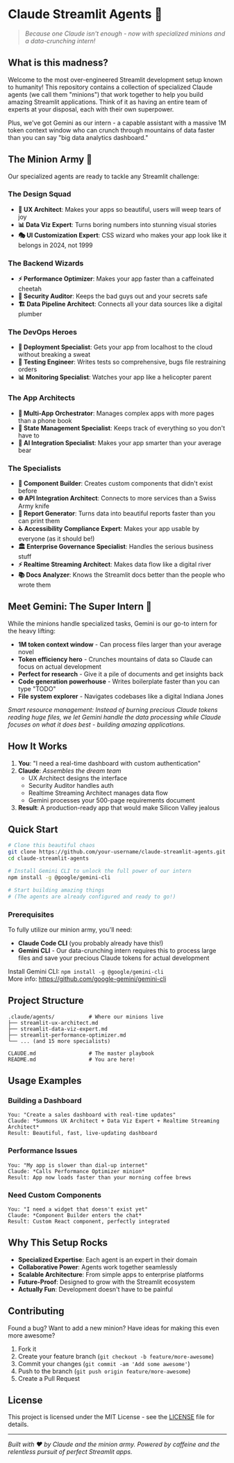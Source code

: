 # Claude Streamlit Agents 🚀

> *Because one Claude isn't enough - now with specialized minions and a data-crunching intern!*

## What is this madness?

Welcome to the most over-engineered Streamlit development setup known to humanity! This repository contains a collection of specialized Claude agents (we call them "minions") that work together to help you build amazing Streamlit applications. Think of it as having an entire team of experts at your disposal, each with their own superpower.

Plus, we've got Gemini as our intern - a capable assistant with a massive 1M token context window who can crunch through mountains of data faster than you can say "big data analytics dashboard."

## The Minion Army 🎯

Our specialized agents are ready to tackle any Streamlit challenge:

### The Design Squad
- **🎨 UX Architect**: Makes your apps so beautiful, users will weep tears of joy
- **📊 Data Viz Expert**: Turns boring numbers into stunning visual stories
- **🎭 UI Customization Expert**: CSS wizard who makes your app look like it belongs in 2024, not 1999

### The Backend Wizards
- **⚡ Performance Optimizer**: Makes your app faster than a caffeinated cheetah
- **🔐 Security Auditor**: Keeps the bad guys out and your secrets safe
- **🏗️ Data Pipeline Architect**: Connects all your data sources like a digital plumber

### The DevOps Heroes
- **🚀 Deployment Specialist**: Gets your app from localhost to the cloud without breaking a sweat
- **🧪 Testing Engineer**: Writes tests so comprehensive, bugs file restraining orders
- **📊 Monitoring Specialist**: Watches your app like a helicopter parent

### The App Architects
- **🏢 Multi-App Orchestrator**: Manages complex apps with more pages than a phone book
- **🧠 State Management Specialist**: Keeps track of everything so you don't have to
- **🤖 AI Integration Specialist**: Makes your app smarter than your average bear

### The Specialists
- **🔧 Component Builder**: Creates custom components that didn't exist before
- **🌐 API Integration Architect**: Connects to more services than a Swiss Army knife
- **📄 Report Generator**: Turns data into beautiful reports faster than you can print them
- **♿ Accessibility Compliance Expert**: Makes your app usable by everyone (as it should be!)
- **🏛️ Enterprise Governance Specialist**: Handles the serious business stuff
- **⚡ Realtime Streaming Architect**: Makes data flow like a digital river
- **📚 Docs Analyzer**: Knows the Streamlit docs better than the people who wrote them

## Meet Gemini: The Super Intern 🧠

While the minions handle specialized tasks, Gemini is our go-to intern for the heavy lifting:

- **1M token context window** - Can process files larger than your average novel
- **Token efficiency hero** - Crunches mountains of data so Claude can focus on actual development
- **Perfect for research** - Give it a pile of documents and get insights back
- **Code generation powerhouse** - Writes boilerplate faster than you can type "TODO"
- **File system explorer** - Navigates codebases like a digital Indiana Jones

*Smart resource management: Instead of burning precious Claude tokens reading huge files, we let Gemini handle the data processing while Claude focuses on what it does best - building amazing applications.*

## How It Works

1. **You**: "I need a real-time dashboard with custom authentication"
2. **Claude**: *Assembles the dream team*
   - UX Architect designs the interface
   - Security Auditor handles auth
   - Realtime Streaming Architect manages data flow
   - Gemini processes your 500-page requirements document
3. **Result**: A production-ready app that would make Silicon Valley jealous

## Quick Start

```bash
# Clone this beautiful chaos
git clone https://github.com/your-username/claude-streamlit-agents.git
cd claude-streamlit-agents

# Install Gemini CLI to unlock the full power of our intern
npm install -g @google/gemini-cli

# Start building amazing things
# (The agents are already configured and ready to go!)
```

### Prerequisites

To fully utilize our minion army, you'll need:

- **Claude Code CLI** (you probably already have this!)
- **Gemini CLI** - Our data-crunching intern requires this to process large files and save your precious Claude tokens for actual development

Install Gemini CLI: `npm install -g @google/gemini-cli`  
More info: https://github.com/google-gemini/gemini-cli

## Project Structure

```
.claude/agents/           # Where our minions live
├── streamlit-ux-architect.md
├── streamlit-data-viz-expert.md
├── streamlit-performance-optimizer.md
└── ... (and 15 more specialists)

CLAUDE.md                 # The master playbook
README.md                 # You are here!
```

## Usage Examples

### Building a Dashboard
```
You: "Create a sales dashboard with real-time updates"
Claude: *Summons UX Architect + Data Viz Expert + Realtime Streaming Architect*
Result: Beautiful, fast, live-updating dashboard
```

### Performance Issues
```
You: "My app is slower than dial-up internet"
Claude: *Calls Performance Optimizer minion*
Result: App now loads faster than your morning coffee brews
```

### Need Custom Components
```
You: "I need a widget that doesn't exist yet"
Claude: *Component Builder enters the chat*
Result: Custom React component, perfectly integrated
```

## Why This Setup Rocks

- **Specialized Expertise**: Each agent is an expert in their domain
- **Collaborative Power**: Agents work together seamlessly
- **Scalable Architecture**: From simple apps to enterprise platforms
- **Future-Proof**: Designed to grow with the Streamlit ecosystem
- **Actually Fun**: Development doesn't have to be painful

## Contributing

Found a bug? Want to add a new minion? Have ideas for making this even more awesome? 

1. Fork it
2. Create your feature branch (`git checkout -b feature/more-awesome`)
3. Commit your changes (`git commit -am 'Add some awesome'`)
4. Push to the branch (`git push origin feature/more-awesome`)
5. Create a Pull Request

## License

This project is licensed under the MIT License - see the [LICENSE](LICENSE) file for details.

---

*Built with ❤️ by Claude and the minion army. Powered by caffeine and the relentless pursuit of perfect Streamlit apps.*
